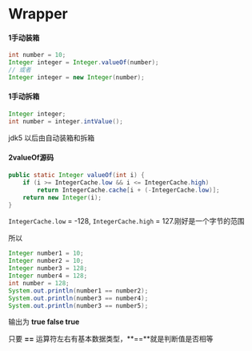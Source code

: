 # Wrapper

#### 1手动装箱

```java
int number = 10;
Integer integer = Integer.valueOf(number);
// 或者
Integer integer = new Integer(number);
```

#### 1手动拆箱

```java
Integer integer;
int number = integer.intValue();
```

jdk5 以后由自动装箱和拆箱

#### 2valueOf源码

```java
public static Integer valueOf(int i) {
    if (i >= IntegerCache.low && i <= IntegerCache.high)
        return IntegerCache.cache[i + (-IntegerCache.low)];
    return new Integer(i);
}
```

`IntegerCache.low` = -128, `IntegerCache.high` = 127.刚好是一个字节的范围

所以

```java
Integer number1 = 10;
Integer number2 = 10;
Integer number3 = 128;
Integer number4 = 128;
int number = 128;
System.out.println(number1 == number2);
System.out.println(number3 == number4);
System.out.println(number3 == number5);
```

输出为 **true false true**

只要 **==** 运算符左右有基本数据类型，**==**就是判断值是否相等